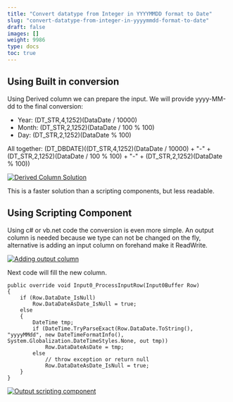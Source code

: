 ```yaml
---
title: "Convert datatype from Integer in YYYYMMDD format to Date"
slug: "convert-datatype-from-integer-in-yyyymmdd-format-to-date"
draft: false
images: []
weight: 9986
type: docs
toc: true
---
```


## Using Built in conversion
Using Derived column we can prepare the input. We will provide yyyy-MM-dd to the final conversion:

 - Year: (DT_STR,4,1252)(DataDate / 10000) 
 - Month: (DT_STR,2,1252)(DataDate / 100 % 100)
 - Day: (DT_STR,2,1252)(DataDate % 100)

All together: (DT_DBDATE)((DT_STR,4,1252)(DataDate / 10000) + "-" + (DT_STR,2,1252)(DataDate / 100 % 100) + "-" + (DT_STR,2,1252)(DataDate % 100))

[![Derived Column Solution][1]][1]


  [1]: http://i.stack.imgur.com/yJ5Hl.jpg

This is a faster solution than a scripting components, but less readable.

## Using Scripting Component
Using c# or vb.net code the conversion is even more simple. An output column is needed because we type can not be changed on the fly, alternative is adding an input column on forehand make it ReadWrite.

[![Adding output column][1]][1]


Next code will fill the new column.

    public override void Input0_ProcessInputRow(Input0Buffer Row)
    {
        if (Row.DataDate_IsNull)
            Row.DataDateAsDate_IsNull = true;
        else 
        {
            DateTime tmp;
            if (DateTime.TryParseExact(Row.DataDate.ToString(), "yyyyMMdd", new DateTimeFormatInfo(), System.Globalization.DateTimeStyles.None, out tmp))
                Row.DataDateAsDate = tmp;
            else
                // throw exception or return null
                Row.DataDateAsDate_IsNull = true;
        }
    }


[![Output scripting component][2]][2]


  [1]: http://i.stack.imgur.com/5DvO7.jpg
  [2]: http://i.stack.imgur.com/9Sr4Q.jpg


